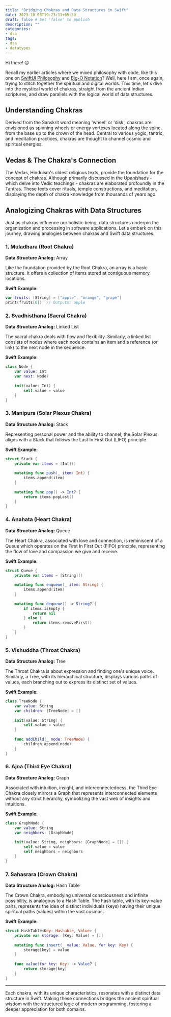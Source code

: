```yaml
---
title: "Bridging Chakras and Data Structures in Swift"
date: 2023-10-03T19:23:13+05:30
draft: false # Set 'false' to publish
description: ""
categories:
- dsa
tags:
- dsa
- datatypes
---
```


Hi there! 😊

Recall my earlier articles where we mixed philosophy with code, like this one on [SwiftUI Philosophy](https://www.tirupatibalan.com/posts/swiftui-philosphy/) and [Big-O Notation](https://www.tirupatibalan.com/posts/swiftui-bigo-notation/)? Well, here I am, once again, trying to stitch together the spiritual and digital worlds. This time, let's dive into the mystical world of chakras, straight from the ancient Indian scriptures, and draw parallels with the logical world of data structures.

## Understanding Chakras
Derived from the Sanskrit word meaning 'wheel' or 'disk', chakras are envisioned as spinning wheels or energy vortexes located along the spine, from the base up to the crown of the head. Central to various yogic, tantric, and meditation practices, chakras are thought to channel cosmic and spiritual energies.

## Vedas & The Chakra's Connection

The Vedas, Hinduism's oldest religious texts, provide the foundation for the concept of chakras. Although primarily discussed in the Upanishads - which delve into Vedic teachings - chakras are elaborated profoundly in the Tantras. These texts cover rituals, temple constructions, and meditation, displaying the depth of chakra knowledge from thousands of years ago.

## Analogizing Chakras with Data Structures

Just as chakras influence our holistic being, data structures underpin the organization and processing in software applications. Let's embark on this journey, drawing analogies between chakras and Swift data structures.

### 1. Muladhara (Root Chakra)

**Data Structure Analog:** Array

Like the foundation provided by the Root Chakra, an array is a basic structure. It offers a collection of items stored at contiguous memory locations.

**Swift Example:**
```swift
var fruits: [String] = ["apple", "orange", "grape"]
print(fruits[0])  // Outputs: apple
```

### 2. Svadhisthana (Sacral Chakra)

**Data Structure Analog:** Linked List

The sacral chakra deals with flow and flexibility. Similarly, a linked list consists of nodes where each node contains an item and a reference (or link) to the next node in the sequence.

**Swift Example:**
```swift
class Node {
    var value: Int
    var next: Node?
    
    init(value: Int) {
        self.value = value
    }
}
```

### 3. Manipura (Solar Plexus Chakra)

**Data Structure Analog:** Stack

Representing personal power and the ability to channel, the Solar Plexus aligns with a Stack that follows the Last In First Out (LIFO) principle.

**Swift Example:**
```swift
struct Stack {
    private var items = [Int]()
    
    mutating func push(_ item: Int) {
        items.append(item)
    }
    
    mutating func pop() -> Int? {
        return items.popLast()
    }
}
```

### 4. Anahata (Heart Chakra)

**Data Structure Analog:** Queue

The Heart Chakra, associated with love and connection, is reminiscent of a Queue which operates on the First In First Out (FIFO) principle, representing the flow of love and compassion we give and receive.

**Swift Example:**
```swift
struct Queue {
    private var items = [String]()
    
    mutating func enqueue(_ item: String) {
        items.append(item)
    }
    
    mutating func dequeue() -> String? {
        if items.isEmpty {
            return nil
        } else {
            return items.removeFirst()
        }
    }
}
```

### 5. Vishuddha (Throat Chakra)

**Data Structure Analog:** Tree

The Throat Chakra is about expression and finding one's unique voice. Similarly, a Tree, with its hierarchical structure, displays various paths of values, each branching out to express its distinct set of values.

**Swift Example:**
```swift
class TreeNode {
    var value: String
    var children: [TreeNode] = []
    
    init(value: String) {
        self.value = value
    }
    
    func addChild(_ node: TreeNode) {
        children.append(node)
    }
}
```

### 6. Ajna (Third Eye Chakra)

**Data Structure Analog:** Graph

Associated with intuition, insight, and interconnectedness, the Third Eye Chakra closely mirrors a Graph that represents interconnected elements without any strict hierarchy, symbolizing the vast web of insights and intuitions.

**Swift Example:**
```swift
class GraphNode {
    var value: String
    var neighbors: [GraphNode]
    
    init(value: String, neighbors: [GraphNode] = []) {
        self.value = value
        self.neighbors = neighbors
    }
}
```

### 7. Sahasrara (Crown Chakra)

**Data Structure Analog:** Hash Table

The Crown Chakra, embodying universal consciousness and infinite possibility, is analogous to a Hash Table. The hash table, with its key-value pairs, represents the idea of distinct individuals (keys) having their unique spiritual paths (values) within the vast cosmos.

**Swift Example:**
```swift
struct HashTable<Key: Hashable, Value> {
    private var storage: [Key: Value] = [:]
    
    mutating func insert(_ value: Value, for key: Key) {
        storage[key] = value
    }
    
    func value(for key: Key) -> Value? {
        return storage[key]
    }
}
```

---

Each chakra, with its unique characteristics, resonates with a distinct data structure in Swift. Making these connections bridges the ancient spiritual wisdom with the structured logic of modern programming, fostering a deeper appreciation for both domains.